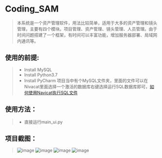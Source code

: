 # Coding_SAM
>本系统是一个资产管理软件，用法比较简单，适用于大多的资产管理和镜头管理，主要有四个模块。项目管理、资产管理、镜头管理、人员管理。由于时间问题搭建了一个框架，有时间可以丰富功能，增加服务器部署、局域网内通讯等。
## 使用的前提:
>* Install MySQL
>* Install Python3.7
>* Install PyCharm
>项目当中有个MySQL文件夹，里面的文件可以在Nivacat里面选择一个激活的数据库右键选择运行SQL数据库即可，[如何使用Navicat执行SQL文件](https://jingyan.baidu.com/article/3f16e00334f6842591c103f1.html)
## 使用方法：
>* 直接运行main_ui.py
## 项目截图：
>![image](https://github.com/Qinjiaxin/Coding_SAM/blob/master/Screenshot/Main_ui.png)
>![image](https://github.com/Qinjiaxin/Coding_SAM/blob/master/Screenshot/project.png)
>![image](https://github.com/Qinjiaxin/Coding_SAM/blob/master/Screenshot/projectInfor.png)
>![image](https://github.com/Qinjiaxin/Coding_SAM/blob/master/Screenshot/projectInfor1.png)
